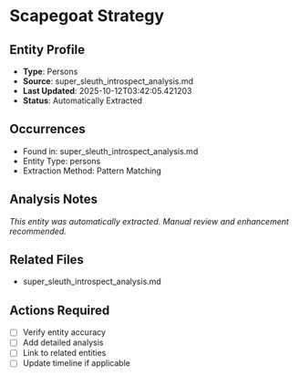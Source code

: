 # Scapegoat Strategy

## Entity Profile
- **Type**: Persons
- **Source**: super_sleuth_introspect_analysis.md
- **Last Updated**: 2025-10-12T03:42:05.421203
- **Status**: Automatically Extracted

## Occurrences
- Found in: super_sleuth_introspect_analysis.md
- Entity Type: persons
- Extraction Method: Pattern Matching

## Analysis Notes
*This entity was automatically extracted. Manual review and enhancement recommended.*

## Related Files
- super_sleuth_introspect_analysis.md

## Actions Required
- [ ] Verify entity accuracy
- [ ] Add detailed analysis
- [ ] Link to related entities
- [ ] Update timeline if applicable
